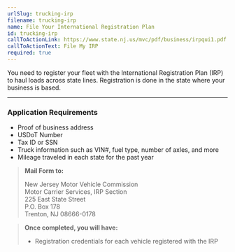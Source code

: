 ```yaml
---
urlSlug: trucking-irp
filename: trucking-irp
name: File Your International Registration Plan
id: trucking-irp
callToActionLink: https://www.state.nj.us/mvc/pdf/business/irpqui1.pdf
callToActionText: File My IRP
required: true
---
```

You need to register your fleet with the International Registration Plan (IRP) to haul loads across state lines. Registration is done in the state where your business is based.
 
---
### Application Requirements
- Proof of business address
- USDoT Number
- Tax ID or SSN
- Truck information such as VIN#, fuel type, number of axles, and more
- Mileage traveled in each state for the past year
 
>**Mail Form to:**  
>
>New Jersey Motor Vehicle Commission  
>Motor Carrier Services, IRP Section  
>225 East State Street  
>P.O. Box 178  
>Trenton, NJ 08666-0178
 
>**Once completed, you will have:**
>- Registration credentials for each vehicle registered with the IRP
